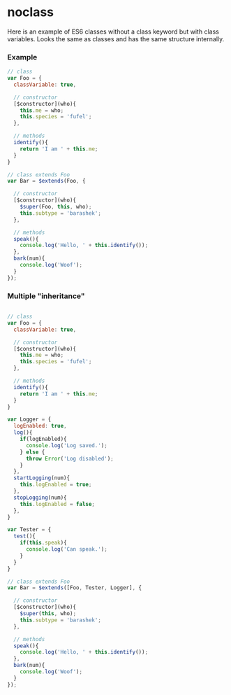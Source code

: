 # noclass
Here is an example of ES6 classes without a class keyword but with class variables.
Looks the same as classes and has the same structure internally.

### Example
```javascript
// class
var Foo = {
  classVariable: true,

  // constructor
  [$constructor](who){
    this.me = who;
    this.species = 'fufel';
  },

  // methods
  identify(){
    return 'I am ' + this.me;
  }
}

// class extends Foo
var Bar = $extends(Foo, {

  // constructor
  [$constructor](who){
    $super(Foo, this, who);
    this.subtype = 'barashek';
  },

  // methods
  speak(){
    console.log('Hello, ' + this.identify());
  },
  bark(num){
    console.log('Woof');
  }
});
```

### Multiple "inheritance"
```javascript

// class
var Foo = {
  classVariable: true,

  // constructor
  [$constructor](who){
    this.me = who;
    this.species = 'fufel';
  },

  // methods
  identify(){
    return 'I am ' + this.me;
  }
}

var Logger = {
  logEnabled: true,
  log(){
    if(logEnabled){
      console.log('Log saved.');
    } else {
      throw Error('Log disabled');
    }
  },
  startLogging(num){
    this.logEnabled = true;
  },
  stopLogging(num){
    this.logEnabled = false;
  },
}

var Tester = {
  test(){
    if(this.speak){
      console.log('Can speak.');
    }
  }
}

// class extends Foo
var Bar = $extends([Foo, Tester, Logger], {

  // constructor
  [$constructor](who){
    $super(this, who);
    this.subtype = 'barashek';
  },

  // methods
  speak(){
    console.log('Hello, ' + this.identify());
  },
  bark(num){
    console.log('Woof');
  }
});
```
